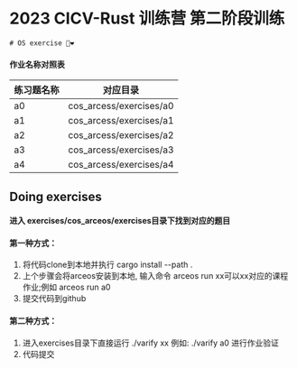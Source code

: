 
# 2023 CICV-Rust 训练营 第二阶段训练
<div class="oranda-hide">

    # OS exercise 🦀❤️

</div>

#### 作业名称对照表

| 练习题名称               |      对应目录            |
| ---------------------- | -------------------     |
| a0                     | cos_arcess/exercises/a0 |
| a1                     | cos_arcess/exercises/a1 |
| a2                     | cos_arcess/exercises/a2 |
| a3                     | cos_arcess/exercises/a3 |
| a4                     | cos_arcess/exercises/a4 |

## Doing exercises
#### 进入 exercises/cos_arceos/exercises目录下找到对应的题目
#### 第一种方式：
1. 将代码clone到本地并执行 cargo install --path .
2. 上个步骤会将arceos安装到本地, 输入命令 arceos run xx可以xx对应的课程作业;例如 arceos run a0
3. 提交代码到github

#### 第二种方式：
1. 进入exercises目录下直接运行 ./varify xx 例如: ./varify a0 进行作业验证
2. 代码提交


